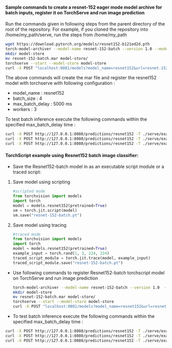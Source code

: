 #### Sample commands to create a resnet-152 eager mode model archive for batch inputs, register it on TorchServe and run image prediction
Run the commands given in following steps from the parent directory of the root of the repository. For example, if you cloned the repository into /home/my_path/serve, run the steps from /home/my_path

```bash
wget https://download.pytorch.org/models/resnet152-b121ed2d.pth
torch-model-archiver --model-name resnet-152-batch --version 1.0 --model-file ./serve/examples/image_classifier/resnet_152_batch/model.py --serialized-file resnet152-b121ed2d.pth --handler ./serve/examples/image_classifier/resnet_152_batch/resnet152_handler.py --extra-files ./serve/examples/image_classifier/index_to_name.json
mkdir model-store
mv resnet-152-batch.mar model-store/
torchserve --start --model-store model-store
curl -X POST "localhost:8081/models?model_name=resnet152&url=resnet-152-batch.mar&batch_size=4&max_batch_delay=5000&initial_workers=3&synchronous=true"
```

The above commands will create the mar file and register the resnet152 model with torchserve with following configuration :

 - model_name : resnet152
 - batch_size : 4
 - max_batch_delay : 5000 ms
 - workers : 3
 
To test batch inference execute the following commands within the specified max_batch_delay time :

```bash
curl -X POST http://127.0.0.1:8080/predictions/resnet152 -T ./serve/examples/image_classifier/resnet_152_batch/images/croco.jpg &
curl -X POST http://127.0.0.1:8080/predictions/resnet152 -T ./serve/examples/image_classifier/resnet_152_batch/images/dog.jpg &
curl -X POST http://127.0.0.1:8080/predictions/resnet152 -T ./serve/examples/image_classifier/resnet_152_batch/images/kitten.jpg &
```

#### TorchScript example using Resnet152 batch image classifier:

* Save the Resnet152-batch model in as an executable script module or a traced script:

1. Save model using scripting
   ```python
   #scripted mode
   from torchvision import models
   import torch
   model = models.resnet152(pretrained=True)
   sm = torch.jit.script(model)
   sm.save("resnet-152-batch.pt")
   ```

2. Save model using tracing
   ```python
   #traced mode
   from torchvision import models
   import torch
   model = models.resnet152(pretrained=True)
   example_input = torch.rand(1, 3, 224, 224)
   traced_script_module = torch.jit.trace(model, example_input)
   traced_script_module.save("resnet-152-batch.pt")
   ```  
 
* Use following commands to register Resnet152-batch torchscript model on TorchServe and run image prediction

    ```bash
    torch-model-archiver --model-name resnet-152-batch --version 1.0  --serialized-file resnet-152-batch.pt --extra-files ./serve/examples/image_classifier/index_to_name.json --handler  ./serve/examples/image_classifier/resnet_152_batch/resnet152_handler.py
    mkdir model-store
    mv resnet-152-batch.mar model-store/
    torchserve --start --model-store model-store
    curl -X POST "localhost:8081/models?model_name=resnet152&url=resnet-152-batch.mar&batch_size=4&max_batch_delay=5000&initial_workers=3&synchronous=true"
    ```
  
* To test batch inference execute the following commands within the specified max_batch_delay time :

```bash
curl -X POST http://127.0.0.1:8080/predictions/resnet152 -T ./serve/examples/image_classifier/resnet_152_batch/images/croco.jpg &
curl -X POST http://127.0.0.1:8080/predictions/resnet152 -T ./serve/examples/image_classifier/resnet_152_batch/images/dog.jpg &
curl -X POST http://127.0.0.1:8080/predictions/resnet152 -T ./serve/examples/image_classifier/resnet_152_batch/images/kitten.jpg &
```